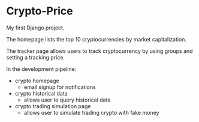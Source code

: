 # Crypto-Price

My first Django project.

The homepage lists the top 10 cryptocurrencies by market capitalization.

The tracker page allows users to track cryptocurrency by using groups and setting a tracking price.

In the development pipeline:
- crypto homepage
    - email signup for notifications
- crypto historical data
    - allows user to query historical data
- crypto trading simulation page
    - allows user to simulate trading crypto with fake money